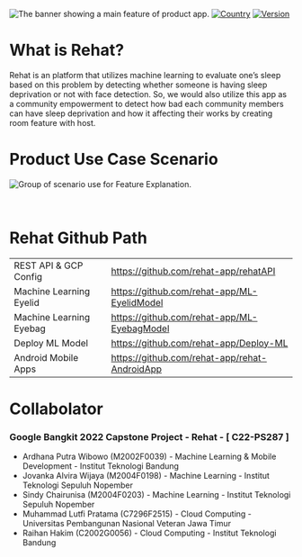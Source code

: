 ![The banner showing a main feature of product app.](https://storage.googleapis.com/rehat/Intro.png)
[![Country](https://img.shields.io/badge/country-Indonesia-blue.svg)](#)
[![Version](https://badgen.net/badge/Rehat/Alpha/f2a)](#)

# What is **Rehat**?

Rehat is an platform that utilizes machine learning to evaluate one’s sleep based on this problem by detecting whether someone is having sleep deprivation or not with face detection. So, we would also utilize this app as a community empowerment to detect how bad each community members can have sleep deprivation and how it affecting their works by creating room feature with host.

#

# Product Use Case Scenario

![Group of scenario use for Feature Explanation.](https://storage.googleapis.com/rehat/Scenario%20Feature%20Use.png)

</br>

# Rehat Github Path

|                         |                                               |
| ----------------------- | --------------------------------------------- |
| REST API & GCP Config   | https://github.com/rehat-app/rehatAPI         |
| Machine Learning Eyelid | https://github.com/rehat-app/ML-EyelidModel   |
| Machine Learning Eyebag | https://github.com/rehat-app/ML-EyebagModel   |
| Deploy ML Model         | https://github.com/rehat-app/Deploy-ML        |
| Android Mobile Apps     | https://github.com/rehat-app/rehat-AndroidApp |

# Collabolator

### Google Bangkit 2022 Capstone Project - Rehat - [ C22-PS287 ]

- Ardhana Putra Wibowo (M2002F0039) - Machine Learning & Mobile Development - Institut Teknologi Bandung
- Jovanka Alvira Wijaya (M2004F0198) - Machine Learning - Institut Teknologi Sepuluh Nopember
- Sindy Chairunisa (M2004F0203) - Machine Learning - Institut Teknologi Sepuluh Nopember
- Muhammad Lutfi Pratama (C7296F2515) - Cloud Computing - Universitas Pembangunan Nasional Veteran Jawa Timur
- Raihan Hakim (C2002G0056) - Cloud Computing - Institut Teknologi Bandung

